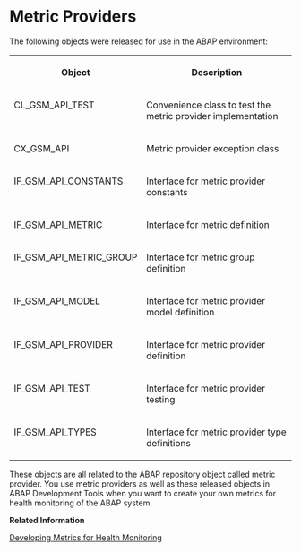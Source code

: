 <!-- loio07b7c9ee0d244681b3f3c4daad566b2d -->

# Metric Providers

The following objects were released for use in the ABAP environment:


<table>
<tr>
<th valign="top">

Object

</th>
<th valign="top">

Description

</th>
</tr>
<tr>
<td valign="top">

CL\_GSM\_API\_TEST

</td>
<td valign="top">

Convenience class to test the metric provider implementation

</td>
</tr>
<tr>
<td valign="top">

CX\_GSM\_API

</td>
<td valign="top">

Metric provider exception class

</td>
</tr>
<tr>
<td valign="top">

IF\_GSM\_API\_CONSTANTS

</td>
<td valign="top">

Interface for metric provider constants

</td>
</tr>
<tr>
<td valign="top">

IF\_GSM\_API\_METRIC

</td>
<td valign="top">

Interface for metric definition

</td>
</tr>
<tr>
<td valign="top">

IF\_GSM\_API\_METRIC\_GROUP

</td>
<td valign="top">

Interface for metric group definition

</td>
</tr>
<tr>
<td valign="top">

IF\_GSM\_API\_MODEL

</td>
<td valign="top">

Interface for metric provider model definition

</td>
</tr>
<tr>
<td valign="top">

IF\_GSM\_API\_PROVIDER

</td>
<td valign="top">

Interface for metric provider definition

</td>
</tr>
<tr>
<td valign="top">

IF\_GSM\_API\_TEST

</td>
<td valign="top">

Interface for metric provider testing

</td>
</tr>
<tr>
<td valign="top">

IF\_GSM\_API\_TYPES

</td>
<td valign="top">

Interface for metric provider type definitions

</td>
</tr>
</table>

These objects are all related to the ABAP repository object called metric provider. You use metric providers as well as these released objects in ABAP Development Tools when you want to create your own metrics for health monitoring of the ABAP system.

**Related Information**  


[Developing Metrics for Health Monitoring](developing-metrics-for-health-monitoring-a7a5cfa.md "Learn how you can add your own metrics to Health Monitoring in SAP Cloud ALM or SAP Focused Run.")

